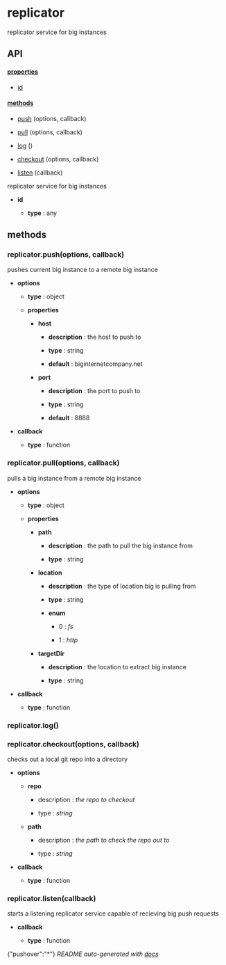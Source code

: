 # replicator

replicator service for big instances

## API

#### [properties](#replicator-properties)

  - [id](#replicator-properties-id)


#### [methods](#replicator-methods)

  - [push](#replicator-methods-push) (options, callback)

  - [pull](#replicator-methods-pull) (options, callback)

  - [log](#replicator-methods-log) ()

  - [checkout](#replicator-methods-checkout) (options, callback)

  - [listen](#replicator-methods-listen) (callback)


replicator service for big instances

- **id** 

  - **type** : any


<a name="replicator-methods"></a> 

## methods 

<a name="replicator-methods-push"></a> 

### replicator.push(options, callback)

pushes current big instance to a remote big instance

- **options** 

  - **type** : object

  - **properties**

    - **host** 

      - **description** : the host to push to

      - **type** : string

      - **default** : biginternetcompany.net

    - **port** 

      - **description** : the port to push to

      - **type** : string

      - **default** : 8888

- **callback** 

  - **type** : function

<a name="replicator-methods-pull"></a> 

### replicator.pull(options, callback)

pulls a big instance from a remote big instance

- **options** 

  - **type** : object

  - **properties**

    - **path** 

      - **description** : the path to pull the big instance from

      - **type** : string

    - **location** 

      - **description** : the type of location big is pulling from

      - **type** : string

      - **enum**

        - 0 : *fs*

        - 1 : *http*

    - **targetDir** 

      - **description** : the location to extract big instance

      - **type** : string

- **callback** 

  - **type** : function

<a name="replicator-methods-log"></a> 

### replicator.log()

<a name="replicator-methods-checkout"></a> 

### replicator.checkout(options, callback)

checks out a local git repo into a directory

- **options** 

  - **repo**

    - description : *the repo to checkout*

    - type : *string*

  - **path**

    - description : *the path to check the repo out to*

    - type : *string*

- **callback** 

  - **type** : function

<a name="replicator-methods-listen"></a> 

### replicator.listen(callback)

starts a listening replicator service capable of recieving big push requests

- **callback** 

  - **type** : function


{"pushover":"*"}
*README auto-generated with [docs](https://github.com/bigcompany/resources/tree/master/docs)*